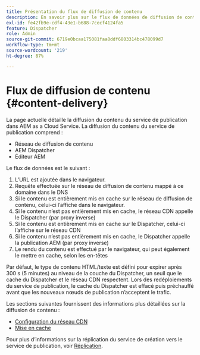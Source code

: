 ```yaml
---
title: Présentation du flux de diffusion de contenu
description: En savoir plus sur le flux de données de diffusion de contenu et comment publier votre contenu
exl-id: fe42fb9e-cdf4-43e1-b688-7cecf4124fa5
feature: Dispatcher
role: Admin
source-git-commit: 6719e0bcaa175081faa8ddf6803314bc478099d7
workflow-type: tm+mt
source-wordcount: '219'
ht-degree: 87%

---
```


# Flux de diffusion de contenu {#content-delivery}

La page actuelle détaille la diffusion du contenu du service de publication dans AEM as a Cloud Service. La diffusion du contenu du service de publication comprend :

* Réseau de diffusion de contenu
* AEM Dispatcher
* Éditeur AEM

Le flux de données est le suivant :

1. L’URL est ajoutée dans le navigateur.
1. Requête effectuée sur le réseau de diffusion de contenu mappé à ce domaine dans le DNS
1. Si le contenu est entièrement mis en cache sur le réseau de diffusion de contenu, celui-ci l’affiche dans le navigateur.
1. Si le contenu n’est pas entièrement mis en cache, le réseau CDN appelle le Dispatcher (par proxy inverse)
1. Si le contenu est entièrement mis en cache sur le Dispatcher, celui-ci l’affiche sur le réseau CDN
1. Si le contenu n’est pas entièrement mis en cache, le Dispatcher appelle la publication AEM (par proxy inverse)
1. Le rendu du contenu est effectué par le navigateur, qui peut également le mettre en cache, selon les en-têtes

Par défaut, le type de contenu HTML/texte est défini pour expirer après 300 s (5 minutes) au niveau de la couche du Dispatcher, un seuil que le cache du Dispatcher et le réseau CDN respectent. Lors des redéploiements du service de publication, le cache du Dispatcher est effacé puis préchauffé avant que les nouveaux nœuds de publication n’acceptent le trafic.

Les sections suivantes fournissent des informations plus détaillées sur la diffusion de contenu :
* [Configuration du réseau CDN](/help/implementing/dispatcher/cdn.md)
* [Mise en cache](/help/implementing/dispatcher/caching.md)


Pour plus d’informations sur la réplication du service de création vers le service de publication, voir [Réplication](/help/operations/replication.md).
